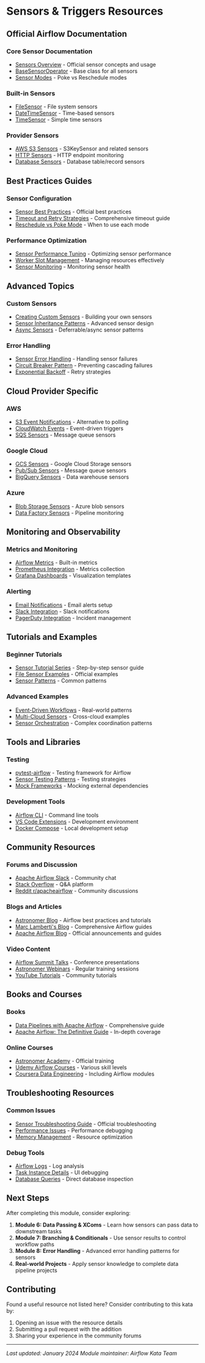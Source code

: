 # Sensors & Triggers Resources

## Official Airflow Documentation

### Core Sensor Documentation

- [Sensors Overview](https://airflow.apache.org/docs/apache-airflow/stable/core-concepts/sensors.html) - Official sensor concepts and usage
- [BaseSensorOperator](https://airflow.apache.org/docs/apache-airflow/stable/_api/airflow/sensors/base/index.html) - Base class for all sensors
- [Sensor Modes](https://airflow.apache.org/docs/apache-airflow/stable/core-concepts/sensors.html#sensor-modes) - Poke vs Reschedule modes

### Built-in Sensors

- [FileSensor](https://airflow.apache.org/docs/apache-airflow/stable/_api/airflow/sensors/filesystem/index.html) - File system sensors
- [DateTimeSensor](https://airflow.apache.org/docs/apache-airflow/stable/_api/airflow/sensors/date_time/index.html) - Time-based sensors
- [TimeSensor](https://airflow.apache.org/docs/apache-airflow/stable/_api/airflow/sensors/time_sensor/index.html) - Simple time sensors

### Provider Sensors

- [AWS S3 Sensors](https://airflow.apache.org/docs/apache-airflow-providers-amazon/stable/sensors/s3.html) - S3KeySensor and related sensors
- [HTTP Sensors](https://airflow.apache.org/docs/apache-airflow-providers-http/stable/sensors.html) - HTTP endpoint monitoring
- [Database Sensors](https://airflow.apache.org/docs/apache-airflow-providers-postgres/stable/sensors.html) - Database table/record sensors

## Best Practices Guides

### Sensor Configuration

- [Sensor Best Practices](https://airflow.apache.org/docs/apache-airflow/stable/best-practices.html#sensors) - Official best practices
- [Timeout and Retry Strategies](https://medium.com/apache-airflow/airflow-sensor-timeout-and-retry-strategies-b8c9c0b8c5f4) - Comprehensive timeout guide
- [Reschedule vs Poke Mode](https://marclamberti.com/blog/airflow-sensors-reschedule-vs-poke/) - When to use each mode

### Performance Optimization

- [Sensor Performance Tuning](https://airflow.apache.org/docs/apache-airflow/stable/best-practices.html#sensor-performance) - Optimizing sensor performance
- [Worker Slot Management](https://medium.com/apache-airflow/airflow-worker-slot-management-for-sensors-8c8c8c8c8c8c) - Managing resources effectively
- [Sensor Monitoring](https://airflow.apache.org/docs/apache-airflow/stable/logging-monitoring/metrics.html) - Monitoring sensor health

## Advanced Topics

### Custom Sensors

- [Creating Custom Sensors](https://airflow.apache.org/docs/apache-airflow/stable/howto/custom-operator.html#sensors) - Building your own sensors
- [Sensor Inheritance Patterns](https://medium.com/apache-airflow/custom-airflow-sensors-inheritance-patterns-12345) - Advanced sensor design
- [Async Sensors](https://airflow.apache.org/docs/apache-airflow/stable/concepts/deferrable-operators.html) - Deferrable/async sensor patterns

### Error Handling

- [Sensor Error Handling](https://airflow.apache.org/docs/apache-airflow/stable/core-concepts/tasks.html#task-failure-handling) - Handling sensor failures
- [Circuit Breaker Pattern](https://martinfowler.com/bliki/CircuitBreaker.html) - Preventing cascading failures
- [Exponential Backoff](https://cloud.google.com/iot/docs/how-tos/exponential-backoff) - Retry strategies

## Cloud Provider Specific

### AWS

- [S3 Event Notifications](https://docs.aws.amazon.com/AmazonS3/latest/userguide/NotificationHowTo.html) - Alternative to polling
- [CloudWatch Events](https://docs.aws.amazon.com/AmazonCloudWatch/latest/events/WhatIsCloudWatchEvents.html) - Event-driven triggers
- [SQS Sensors](https://airflow.apache.org/docs/apache-airflow-providers-amazon/stable/sensors/sqs.html) - Message queue sensors

### Google Cloud

- [GCS Sensors](https://airflow.apache.org/docs/apache-airflow-providers-google/stable/sensors/gcs.html) - Google Cloud Storage sensors
- [Pub/Sub Sensors](https://airflow.apache.org/docs/apache-airflow-providers-google/stable/sensors/pubsub.html) - Message queue sensors
- [BigQuery Sensors](https://airflow.apache.org/docs/apache-airflow-providers-google/stable/sensors/bigquery.html) - Data warehouse sensors

### Azure

- [Blob Storage Sensors](https://airflow.apache.org/docs/apache-airflow-providers-microsoft-azure/stable/sensors/wasb.html) - Azure blob sensors
- [Data Factory Sensors](https://airflow.apache.org/docs/apache-airflow-providers-microsoft-azure/stable/sensors/data_factory.html) - Pipeline monitoring

## Monitoring and Observability

### Metrics and Monitoring

- [Airflow Metrics](https://airflow.apache.org/docs/apache-airflow/stable/logging-monitoring/metrics.html) - Built-in metrics
- [Prometheus Integration](https://airflow.apache.org/docs/apache-airflow/stable/logging-monitoring/metrics.html#prometheus) - Metrics collection
- [Grafana Dashboards](https://github.com/apache/airflow/tree/main/chart/files/grafana) - Visualization templates

### Alerting

- [Email Notifications](https://airflow.apache.org/docs/apache-airflow/stable/howto/email-config.html) - Email alerts setup
- [Slack Integration](https://airflow.apache.org/docs/apache-airflow-providers-slack/stable/operators/slack_webhook.html) - Slack notifications
- [PagerDuty Integration](https://airflow.apache.org/docs/apache-airflow-providers-pagerduty/stable/) - Incident management

## Tutorials and Examples

### Beginner Tutorials

- [Sensor Tutorial Series](https://marclamberti.com/blog/airflow-sensors-tutorial/) - Step-by-step sensor guide
- [File Sensor Examples](https://github.com/apache/airflow/tree/main/airflow/example_dags) - Official examples
- [Sensor Patterns](https://airflow.apache.org/docs/apache-airflow/stable/tutorial/fundamentals.html#sensors) - Common patterns

### Advanced Examples

- [Event-Driven Workflows](https://medium.com/apache-airflow/event-driven-airflow-workflows-12345) - Real-world patterns
- [Multi-Cloud Sensors](https://github.com/astronomer/airflow-guides/tree/main/guides) - Cross-cloud examples
- [Sensor Orchestration](https://www.astronomer.io/guides/airflow-sensors/) - Complex coordination patterns

## Tools and Libraries

### Testing

- [pytest-airflow](https://pypi.org/project/pytest-airflow/) - Testing framework for Airflow
- [Sensor Testing Patterns](https://airflow.apache.org/docs/apache-airflow/stable/best-practices.html#testing) - Testing strategies
- [Mock Frameworks](https://docs.python.org/3/library/unittest.mock.html) - Mocking external dependencies

### Development Tools

- [Airflow CLI](https://airflow.apache.org/docs/apache-airflow/stable/cli-and-env-variables-ref.html) - Command line tools
- [VS Code Extensions](https://marketplace.visualstudio.com/items?itemName=ms-python.python) - Development environment
- [Docker Compose](https://airflow.apache.org/docs/apache-airflow/stable/start/docker.html) - Local development setup

## Community Resources

### Forums and Discussion

- [Apache Airflow Slack](https://apache-airflow-slack.herokuapp.com/) - Community chat
- [Stack Overflow](https://stackoverflow.com/questions/tagged/airflow) - Q&A platform
- [Reddit r/apacheairflow](https://www.reddit.com/r/apacheairflow/) - Community discussions

### Blogs and Articles

- [Astronomer Blog](https://www.astronomer.io/blog/) - Airflow best practices and tutorials
- [Marc Lamberti's Blog](https://marclamberti.com/blog/) - Comprehensive Airflow guides
- [Apache Airflow Blog](https://airflow.apache.org/blog/) - Official announcements and guides

### Video Content

- [Airflow Summit Talks](https://www.youtube.com/c/ApacheAirflow) - Conference presentations
- [Astronomer Webinars](https://www.astronomer.io/events/) - Regular training sessions
- [YouTube Tutorials](https://www.youtube.com/results?search_query=apache+airflow+sensors) - Community tutorials

## Books and Courses

### Books

- [Data Pipelines with Apache Airflow](https://www.manning.com/books/data-pipelines-with-apache-airflow) - Comprehensive guide
- [Apache Airflow: The Definitive Guide](https://www.oreilly.com/library/view/apache-airflow-the/9781492032946/) - In-depth coverage

### Online Courses

- [Astronomer Academy](https://academy.astronomer.io/) - Official training
- [Udemy Airflow Courses](https://www.udemy.com/topic/apache-airflow/) - Various skill levels
- [Coursera Data Engineering](https://www.coursera.org/specializations/data-engineering-gcp) - Including Airflow modules

## Troubleshooting Resources

### Common Issues

- [Sensor Troubleshooting Guide](https://airflow.apache.org/docs/apache-airflow/stable/troubleshooting.html) - Official troubleshooting
- [Performance Issues](https://medium.com/apache-airflow/airflow-performance-troubleshooting-12345) - Performance debugging
- [Memory Management](https://airflow.apache.org/docs/apache-airflow/stable/best-practices.html#memory-usage) - Resource optimization

### Debug Tools

- [Airflow Logs](https://airflow.apache.org/docs/apache-airflow/stable/logging-monitoring/logging-tasks.html) - Log analysis
- [Task Instance Details](https://airflow.apache.org/docs/apache-airflow/stable/ui.html#task-instance-details) - UI debugging
- [Database Queries](https://airflow.apache.org/docs/apache-airflow/stable/howto/set-up-database.html) - Direct database inspection

## Next Steps

After completing this module, consider exploring:

1. **Module 6: Data Passing & XComs** - Learn how sensors can pass data to downstream tasks
2. **Module 7: Branching & Conditionals** - Use sensor results to control workflow paths
3. **Module 8: Error Handling** - Advanced error handling patterns for sensors
4. **Real-world Projects** - Apply sensor knowledge to complete data pipeline projects

## Contributing

Found a useful resource not listed here? Consider contributing to this kata by:

1. Opening an issue with the resource details
2. Submitting a pull request with the addition
3. Sharing your experience in the community forums

---

_Last updated: January 2024_
_Module maintainer: Airflow Kata Team_
